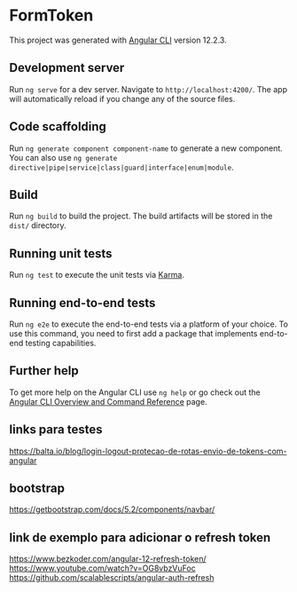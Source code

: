 # FormToken

This project was generated with [Angular CLI](https://github.com/angular/angular-cli) version 12.2.3.

## Development server

Run `ng serve` for a dev server. Navigate to `http://localhost:4200/`. The app will automatically reload if you change any of the source files.

## Code scaffolding

Run `ng generate component component-name` to generate a new component. You can also use `ng generate directive|pipe|service|class|guard|interface|enum|module`.

## Build

Run `ng build` to build the project. The build artifacts will be stored in the `dist/` directory.

## Running unit tests

Run `ng test` to execute the unit tests via [Karma](https://karma-runner.github.io).

## Running end-to-end tests

Run `ng e2e` to execute the end-to-end tests via a platform of your choice. To use this command, you need to first add a package that implements end-to-end testing capabilities.

## Further help

To get more help on the Angular CLI use `ng help` or go check out the [Angular CLI Overview and Command Reference](https://angular.io/cli) page.


## links para testes
https://balta.io/blog/login-logout-protecao-de-rotas-envio-de-tokens-com-angular

## bootstrap
https://getbootstrap.com/docs/5.2/components/navbar/

## link de exemplo para adicionar o refresh token
https://www.bezkoder.com/angular-12-refresh-token/
https://www.youtube.com/watch?v=OG8vbzVuFoc
https://github.com/scalablescripts/angular-auth-refresh